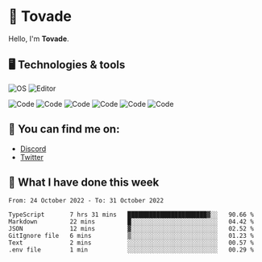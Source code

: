 # 👋 Tovade
Hello, I'm **Tovade**.

## 🖥️ Technologies & tools

![OS](https://img.shields.io/badge/OS-Windows-informational?style=flat&logo=OS&logoColor=white&color=2bbc8a)
![Editor](https://img.shields.io/badge/Editor-VScode-informational?style=flat&logo=Editor&logoColor=white&color=2bbc8a)

![Code](https://img.shields.io/badge/Code-Javascript-informational?style=flat&logo=Code&logoColor=white&color=2bbc8a)
![Code](https://img.shields.io/badge/Code-Nodejs-informational?style=flat&logo=Code&logoColor=white&color=2bbc8a)
![Code](https://img.shields.io/badge/Code-Typescript-informational?style=flat&logo=Code&logoColor=white&color=2bbc8a) 
![Code](https://img.shields.io/badge/Code-HTML-informational?style=flat&logo=Code&logoColor=white&color=2bbc8a)
![Code](https://img.shields.io/badge/Code-CSS-informational?style=flat&logo=Code&logoColor=white&color=2bbc8a)
![Code](https://img.shields.io/badge/Code-React-informational?style=flat&logo=Code&logoColor=white&color=2bbc8a)

## 👭 You can find me on:
- [Discord](https://discord.gg/y3eQ8wraD5)
- [Twitter](https://twitter.com/tovados)
## 📰 What I have done this week
<!--START_SECTION:waka-->

```text
From: 24 October 2022 - To: 31 October 2022

TypeScript       7 hrs 31 mins   ██████████████████████▓░░   90.66 %
Markdown         22 mins         █░░░░░░░░░░░░░░░░░░░░░░░░   04.42 %
JSON             12 mins         ▓░░░░░░░░░░░░░░░░░░░░░░░░   02.52 %
GitIgnore file   6 mins          ▒░░░░░░░░░░░░░░░░░░░░░░░░   01.23 %
Text             2 mins          ░░░░░░░░░░░░░░░░░░░░░░░░░   00.57 %
.env file        1 min           ░░░░░░░░░░░░░░░░░░░░░░░░░   00.29 %
```

<!--END_SECTION:waka-->
